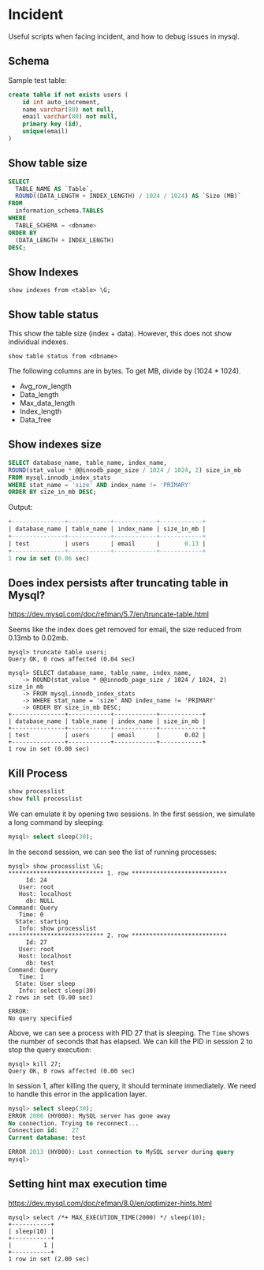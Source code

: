 # Incident

Useful scripts when facing incident, and how to debug issues in mysql.

## Schema

Sample test table:

```sql
create table if not exists users (
	id int auto_increment,
	name varchar(80) not null,
	email varchar(80) not null,
	primary key (id),
	unique(email)
)
```


## Show table size

```sql
SELECT
  TABLE_NAME AS `Table`,
  ROUND((DATA_LENGTH + INDEX_LENGTH) / 1024 / 1024) AS `Size (MB)`
FROM
  information_schema.TABLES
WHERE
  TABLE_SCHEMA = <dbname>
ORDER BY
  (DATA_LENGTH + INDEX_LENGTH)
DESC;
```

## Show Indexes


```
show indexes from <table> \G;
```

## Show table status

This show the table size (index + data). However, this does not show individual indexes.

```
show table status from <dbname>
```

The following columns are in bytes. To get MB, divide by (1024 * 1024).
- Avg_row_length
- Data_length
- Max_data_length
- Index_length
- Data_free


## Show indexes size

```sql
SELECT database_name, table_name, index_name,
ROUND(stat_value * @@innodb_page_size / 1024 / 1024, 2) size_in_mb
FROM mysql.innodb_index_stats
WHERE stat_name = 'size' AND index_name != 'PRIMARY'
ORDER BY size_in_mb DESC;
```


Output:


```sql
+---------------+------------+------------+------------+
| database_name | table_name | index_name | size_in_mb |
+---------------+------------+------------+------------+
| test          | users      | email      |       0.13 |
+---------------+------------+------------+------------+
1 row in set (0.06 sec)
```

## Does index persists after truncating table in Mysql?

https://dev.mysql.com/doc/refman/5.7/en/truncate-table.html


Seems like the index does get removed for email, the size reduced from 0.13mb to 0.02mb.

```
mysql> truncate table users;
Query OK, 0 rows affected (0.04 sec)

mysql> SELECT database_name, table_name, index_name,
    -> ROUND(stat_value * @@innodb_page_size / 1024 / 1024, 2) size_in_mb
    -> FROM mysql.innodb_index_stats
    -> WHERE stat_name = 'size' AND index_name != 'PRIMARY'
    -> ORDER BY size_in_mb DESC;
+---------------+------------+------------+------------+
| database_name | table_name | index_name | size_in_mb |
+---------------+------------+------------+------------+
| test          | users      | email      |       0.02 |
+---------------+------------+------------+------------+
1 row in set (0.00 sec)
```


## Kill Process

```sql
show processlist
show full processlist
```


We can emulate it by opening two sessions. In the first session, we simulate a long command by sleeping:

```sql
mysql> select sleep(30);
```

In the second session, we can see the list of running processes:
```
mysql> show processlist \G;
*************************** 1. row ***************************
     Id: 24
   User: root
   Host: localhost
     db: NULL
Command: Query
   Time: 0
  State: starting
   Info: show processlist
*************************** 2. row ***************************
     Id: 27
   User: root
   Host: localhost
     db: test
Command: Query
   Time: 1
  State: User sleep
   Info: select sleep(30)
2 rows in set (0.00 sec)

ERROR:
No query specified
```

Above, we can see a process with PID 27 that is sleeping. The `Time` shows the number of seconds that has elapsed. We can kill the PID in session 2 to stop the query execution:


```
mysql> kill 27;
Query OK, 0 rows affected (0.00 sec)
```

In session 1, after killing the query, it should terminate immediately.
We need to handle this error in the application layer.

```sql
mysql> select sleep(30);
ERROR 2006 (HY000): MySQL server has gone away
No connection. Trying to reconnect...
Connection id:    27
Current database: test

ERROR 2013 (HY000): Lost connection to MySQL server during query
mysql>
```

## Setting hint max execution time

https://dev.mysql.com/doc/refman/8.0/en/optimizer-hints.html

```
mysql> select /*+ MAX_EXECUTION_TIME(2000) */ sleep(10);
+-----------+
| sleep(10) |
+-----------+
|         1 |
+-----------+
1 row in set (2.00 sec)

```
